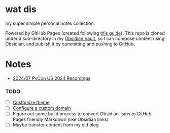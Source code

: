 # wat dis

my super simple personal notes collection.

Powered by GitHub Pages (created following [this guide](https://docs.github.com/en/pages/getting-started-with-github-pages/creating-a-github-pages-site)). This repo is cloned under a sub-directory in my [Obsidian Vault](https://obsidian.md/), so I can compose content using Obsidian, and publish it by committing and pushing to GitHub.

# Notes

- [2024/07 PyCon US 2024 Recordings](log/2024/07/pycon-us-2024-recordings/)

### TODO

- [ ] [Customize theme](https://docs.github.com/en/pages/setting-up-a-github-pages-site-with-jekyll/adding-a-theme-to-your-github-pages-site-using-jekyll)
- [ ] [Configure a custom domain](https://docs.github.com/en/pages/configuring-a-custom-domain-for-your-github-pages-site)
- [ ] Figure out some build process to convert Obsidian-isms to GitHub Pages friendly Markdown (like Obsidian links)
- [ ] Maybe transfer content from my old blog

